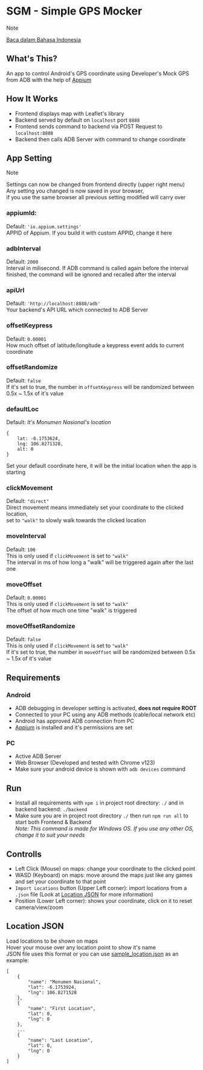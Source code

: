 # SGM - Simple GPS Mocker
> [!NOTE]
> [Baca dalam Bahasa Indonesia](README.ID.md)
## What's This?
An app to control Android's GPS coordinate using Developer's Mock GPS from ADB with the help of [Appium](https://github.com/appium/io.appium.settings)
## How It Works
- Frontend displays map with Leaflet's library  
- Backend served by default on `localhost` port `8888`
- Frontend sends command to backend via POST Request to `localhost:8888`
- Backend then calls ADB Server with command to change coordinate
## App Setting
> [!NOTE]
> Settings can now be changed from frontend directly (upper right menu)  
> Any setting you changed is now saved in your browser,  
> if you use the same browser all previous setting modified will carry over
### appiumId:
Default: `'io.appium.settings'`  
APPID of Appium. If you build it with custom APPID, change it here
### adbInterval
Default: `2000`  
Interval in milisecond. If ADB command is called again before the interval finished, the command will be ignored and recalled after the interval
### apiUrl
Default: `'http://localhost:8888/adb'`  
Your backend's API URL which connected to ADB Server
### offsetKeypress
Default: `0.00001`  
How much offset of latitude/longitude a keypress event adds to current coordinate
### offsetRandomize
Default: `false`  
If it's set to true, the number in `offsetKeypress` will be randomized between 0.5x ~ 1.5x of it's value
### defaultLoc
Default: *It's Monumen Nasional's location*  
```
{
    lat: -6.1753624,
    lng: 106.8271328,
    alt: 0
}
```  
Set your default coordinate here, it will be the initial location when the app is starting
### clickMovement
Default: `"direct"`  
Direct movement means immediately set your coordinate to the clicked location,  
set to `"walk"` to slowly walk towards the clicked location
### moveInterval
Default: `100`  
This is only used if `clickMovement` is set to `"walk"`  
The interval in ms of how long a "walk" will be triggered again after the last one
### moveOffset
Default: `0.00001`  
This is only used if `clickMovement` is set to `"walk"`  
The offset of how much one time "walk" is triggered
### moveOffsetRandomize
Default: `false`  
This is only used if `clickMovement` is set to `"walk"`  
If it's set to true, the number in `moveOffset` will be randomized between 0.5x ~ 1.5x of it's value
## Requirements
### Android
- ADB debugging in developer setting is activated, **does not require ROOT**
- Connected to your PC using any ADB methods (cable/local network etc)
- Android has approved ADB connection from PC
- [Appium](https://github.com/appium/io.appium.settings) is installed and it's permissions are set
### PC
- Active ADB Server
- Web Browser (Developed and tested with Chrome v123)
- Make sure your android device is shown with `adb devices` command
## Run
- Install all requirements with `npm i` in project root directory: `./` and in backend backend: `./backend`
- Make sure you are in project root directory `./` then run `npm run all` to start both Frontend & Backend  
*Note: This command is made for Windows OS. If you use any other OS, change it to suit your needs*
## Controlls
- Left Click (Mouse) on maps: change your coordinate to the clicked point
- WASD (Keyboard) on maps: move around the maps just like any games and set your coordinate to that point
- `Import Locations` button (Upper Left corner): import locations from a `.json` file (Look at [Location JSON](#location-json) for more information)
- Position (Lower Left corner): shows your coordinate, click on it to reset camera/view/zoom
## Location JSON
Load locations to be shown on maps  
Hover your mouse over any location point to show it's name  
JSON file uses this format or you can use [sample_location.json](sample_location.json) as an example:
```
[
    {
        "name": "Monumen Nasional",
        "lat": -6.1753924,
        "lng": 106.8271528
    },
    {
        "name": "First Location",
        "lat": 0,
        "lng": 0
    },
    ...
    {
        "name": "Last Location",
        "lat": 0,
        "lng": 0
    }
]
```